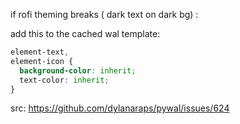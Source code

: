 if rofi theming breaks ( dark text on dark bg) :

add this to the cached wal template:

```css
element-text,
element-icon {
  background-color: inherit;
  text-color: inherit;
}
```

src: https://github.com/dylanaraps/pywal/issues/624
